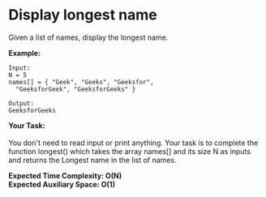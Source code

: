 # Display longest name

Given a list of names, display the longest name.


**Example:**
```
Input:
N = 5
names[] = { "Geek", "Geeks", "Geeksfor",
  "GeeksforGeek", "GeeksforGeeks" }

Output:
GeeksforGeeks
``` 

**Your Task:**<br>  
You don't need to read input or print anything. Your task is to complete the function longest() which takes the array names[] and its size N as inputs and returns the Longest name in the list of names.


**Expected Time Complexity: O(N)**<br>
**Expected Auxiliary Space: O(1)**
